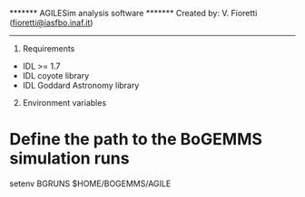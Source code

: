 ******* AGILESim analysis software *******
Created by: V. Fioretti (fioretti@iasfbo.inaf.it)
******************************************

1. Requirements
- IDL >= 1.7
- IDL coyote library 
- IDL Goddard Astronomy library

2. Environment variables
# Define the path to the BoGEMMS simulation runs 
setenv  BGRUNS $HOME/BOGEMMS/AGILE
